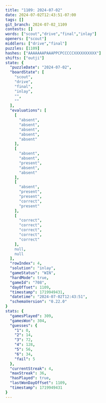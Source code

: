 ```yaml
---
title: "1109: 2024-07-02"
date: 2024-07-02T12:43:51-07:00
tags: []
git_branch: 2024-07-02_1109
contests: []
words: ["scout","drive","final","inlay"]
openers: ["scout"]
middlers: ["drive","final"]
puzzles: [1109]
hashes: ["AAAAAAAPAAAPPCPCCCCCXXXXXXXXXX"]
shifts: ["outji"]
state: {
  "puzzleDate": "2024-07-02",
  "boardState": [
    "scout",
    "drive",
    "final",
    "inlay",
    "",
    ""
  ],
  "evaluations": [
    [
      "absent",
      "absent",
      "absent",
      "absent",
      "absent"
    ],
    [
      "absent",
      "absent",
      "present",
      "absent",
      "absent"
    ],
    [
      "absent",
      "present",
      "present",
      "correct",
      "present"
    ],
    [
      "correct",
      "correct",
      "correct",
      "correct",
      "correct"
    ],
    null,
    null
  ],
  "rowIndex": 4,
  "solution": "inlay",
  "gameStatus": "WIN",
  "hardMode": true,
  "gameId": "708",
  "dayOffset": 1109,
  "timestamp": 1719949431,
  "datetime": "2024-07-02T12:43:51",
  "schemaVersion": "0.22.0"
}
stats: {
  "gamesPlayed": 309,
  "gamesWon": 304,
  "guesses": {
    "1": 0,
    "2": 14,
    "3": 72,
    "4": 128,
    "5": 56,
    "6": 34,
    "fail": 5
  },
  "currentStreak": 4,
  "maxStreak": 36,
  "hasPlayed": true,
  "lastWonDayOffset": 1109,
  "timestamp": 1719949431
}
---
```

<!-- more -->
